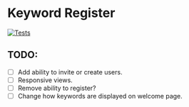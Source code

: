 # Keyword Register
[![Tests](https://github.com/jornl/keyword-register/actions/workflows/laravel.yml/badge.svg)](https://github.com/jornl/keyword-register/actions/workflows/laravel.yml)

## TODO:
- [ ] Add ability to invite or create users.
- [ ] Responsive views.
- [ ] Remove ability to register?
- [ ] Change how keywords are displayed on welcome page.
